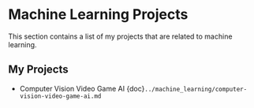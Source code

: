 # Machine Learning Projects

This section contains a list of my projects that are related to machine learning.

## My Projects
- Computer Vision Video Game AI {doc}`../machine_learning/computer-vision-video-game-ai.md`